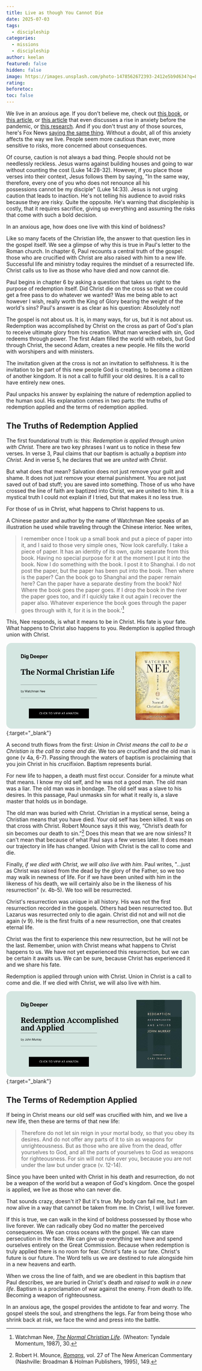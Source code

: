 ```yaml
---
title: Live as though You Cannot Die
date: 2025-07-03
tags:
  - discipleship
categories:
  - missions
  - discipleship
author: keelan
featured: false
hidden: false
image: https://images.unsplash.com/photo-1478562672393-2412e5b9d634?q=80&w=1740&auto=format&fit=crop&ixlib=rb-4.1.0&ixid=M3wxMjA3fDB8MHxwaG90by1wYWdlfHx8fGVufDB8fHx8fA%3D%3D
rating: 
beforetoc: 
toc: false
---
```


We live in an anxious age. If you don't believe me, check out [this book](https://amzn.to/4nvZsAQ), or [this article](https://www.psychologytoday.com/us/blog/shouldstorm/201904/us-leads-in-the-worldwide-anxiety-epidemic), or [this article](https://www.sciencealert.com/americans-are-in-the-midst-of-an-anxiety-epidemic-stress-increase) that even discusses a rise in anxiety before the pandemic, or [this research](https://www.frontiersin.org/journals/psychiatry/articles/10.3389/fpsyt.2024.1489427/full). And if you don't trust any of those sources, here's Fox News [saying the same thing](https://www.foxnews.com/health/teen-anxiety-epidemic-us-australia-what-do). Without a doubt, all of this anxiety affects the way we live. People seem more cautious than ever, more sensitive to risks, more concerned about consequences. 

Of course, caution is not always a bad thing. People should not be needlessly reckless. Jesus warns against building houses and going to war without counting the cost (Luke 14:28-32). However, if you place those verses into their context, Jesus follows them by saying, "In the same way, therefore, every one of you who does not renounce all his possessions cannot be my disciple" (Luke 14:33). Jesus is not urging caution that leads to inaction. He's not telling his audience to avoid risks because they are risky. Quite the opposite. He's warning that discipleship is costly, that it requires sacrifice, giving up everything and assuming the risks that come with such a bold decision.

In an anxious age, how does one live with this kind of boldness?

Like so many facets of the Christian life, the answer to that question lies in the gospel itself. We see a glimpse of why this is true in Paul's letter to the Roman church. In chapter 6, Paul recounts a central truth of the gospel: those who are crucified with Christ are also raised with him to a new life. Successful life and ministry today requires the mindset of a resurrected life. Christ calls us to live as those who have died and now cannot die.

Paul begins in chapter 6 by asking a question that takes us right to the purpose of redemption itself. Did Christ die on the cross so that we could get a free pass to do whatever we wanted? Was me being able to act however I wish, really worth the King of Glory bearing the weight of the world's sins? Paul's answer is as clear as his question: Absolutely not!

The gospel is not about us. It is, in many ways, for us, but it is not about us. Redemption was accomplished by Christ on the cross as part of God's plan to receive ultimate glory from his creation. What man wrecked with sin, God redeems through power. The first Adam filled the world with rebels, but God through Christ, the second Adam, creates a new people. He fills the world with worshipers and with ministers.

The invitation given at the cross is not an invitation to selfishness. It is the invitation to be part of this new people God is creating, to become a citizen of another kingdom. It is not a call to fulfill your old desires. It is a call to have entirely new ones.

Paul unpacks his answer by explaining the nature of redemption applied to the human soul. His explanation comes in two parts: the truths of redemption applied and the terms of redemption applied.

## The Truths of Redemption Applied
The first foundational truth is: this: *Redemption is applied through union with Christ.* There are two key phrases I want us to notice in these few verses. In verse 3, Paul claims that our baptism is actually a _baptism into Christ_. And in verse 5, he declares that we are _united with Christ_.

But what does that mean? Salvation does not just remove your guilt and shame. It does not just remove your eternal punishment. You are not just saved out of bad stuff; you are saved into something. Those of us who have crossed the line of faith are baptized into Christ, we are united to him. It is a mystical truth I could not explain if I tried, but that makes it no less true. 

For those of us in Christ, what happens to Christ happens to us.

A Chinese pastor and author by the name of Watchman Nee speaks of an illustration he used while traveling through the Chinese interior. Nee writes,
>I remember once I took up a small book and put a piece of paper into it, and I said to those very simple ones, ‘Now look carefully. I take a piece of paper. It has an identity of its own, quite separate from this book. Having no special purpose for it at the moment I put it into the book. Now I do something with the book. I post it to Shanghai. I do not post the paper, but the paper has been put into the book. Then where is the paper? Can the book go to Shanghai and the paper remain here? Can the paper have a separate destiny from the book? No! Where the book goes the paper goes. If I drop the book in the river the paper goes too, and if I quickly take it out again I recover the paper also. Whatever experience the book goes through the paper goes through with it, for it is in the book.’[^1]

This, Nee responds, is what it means to be in Christ. His fate is your fate. What happens to Christ also happens to you. Redemption is applied through union with Christ.

[![The Normal Christian Life](images/promo/normal-christian-life.png)](https://amzn.to/3Ihvq3H){:target="_blank"}

A second truth flows from the first: _Union in Christ means the call to be a Christian is the call to come and die_. We too are crucified and the old man is gone (v 4a, 6-7). Passing through the waters of baptism is proclaiming that you join Christ in his crucifixion. Baptism represents burial.

For new life to happen, a death must first occur. Consider for a minute what that means. I know my old self, and he was not a good man. The old man was a liar. The old man was in bondage. The old self was a slave to his desires. In this passage, Paul unmasks sin for what it really is, a slave master that holds us in bondage.

The old man was buried with Christ. Christian in a mystical sense, being a Christian means that you have died. Your old self has been killed. It was on that cross with Christ. Robert Mounce says it this way, “Christ’s death for sin becomes our death to sin.”[^2] Does this mean that we are now sinless? It can't mean that because of what Paul says a few verses later. It does mean our trajectory in life has changed. Union with Christ is the call to come and die.

Finally, *if we died with Christ, we will also live with him*. Paul writes, "...just as Christ was raised from the dead by the glory of the Father, so we too may walk in newness of life. For if we have been united with him in the likeness of his death, we will certainly also be in the likeness of his resurrection" (v. 4b-5). We too will be resurrected.

Christ's resurrection was unique in all history. His was not the first resurrection recorded in the gospels. Others had been resurrected too. But Lazarus was resurrected only to die again. Christ did not and will not die again (v 9). He is the first fruits of a new resurrection, one that creates eternal life. 

Christ was the first to experience this new resurrection, but he will not be the last. Remember, union with Christ means what happens to Christ happens to us. We have not yet experienced this resurrection, but we can be certain it awaits us. We can be sure, because Christ has experienced it and we share his fate.

Redemption is applied through union with Christ. Union in Christ is a call to come and die. If we died with Christ, we will also live with him.

[![Redemption Accomplished and Applied](images/promo/accomplished-applied.png)](https://amzn.to/44iIJcV){:target="_blank"}


## The Terms of Redemption Applied

If being in Christ means our old self was crucified with him, and we live a new life, then these are terms of that new life:
>Therefore do not let sin reign in your mortal body, so that you obey its desires. And do not offer any parts of it to sin as weapons for unrighteousness. But as those who are alive from the dead, offer yourselves to God, and all the parts of yourselves to God as weapons for righteousness. For sin will not rule over you, because you are not under the law but under grace (v. 12-14).

Since you have been united with Christ in his death and resurrection, do not be a weapon of the world but a weapon of God's kingdom. Once the gospel is applied, we live as those who can never die.

That sounds crazy, doesn't it? But it's true. My body can fail me, but I am now alive in a way that cannot be taken from me. In Christ, I will live forever.

If this is true, we can walk in the kind of boldness possessed by those who live forever. We can radically obey God no matter the perceived consequences. We can cross oceans with the gospel. We can stare persecution in the face. We can give up everything we have and spend ourselves entirely on the Great Commission. Because when redemption is truly applied there is no room for fear. Christ's fate is our fate. Christ's future is our future. The Word tells us we are destined to rule alongside him in a new heavens and earth.

When we cross the line of faith, and we are obedient in this baptism that Paul describes, we are buried in Christ's death and *raised to walk in a new life*. Baptism is a proclamation of war against the enemy. From death to life. Becoming a weapon of righteousness.

In an anxious age, the gospel provides the antidote to fear and worry. The gospel steels the soul, and strengthens the legs. Far from being those who shrink back at risk, we face the wind and press into the battle. 

[^1]: Watchman Nee, _[The Normal Christian Life](https://amzn.to/3Ihvq3H)_.  (Wheaton: Tyndale Momentum, 1987), 30.
[^2]: Robert H. Mounce, _[Romans](https://amzn.to/402GaZS)_, vol. 27 of The New American Commentary (Nashville: Broadman & Holman Publishers, 1995), 149.